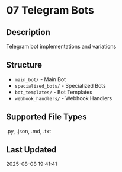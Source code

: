 # 07 Telegram Bots

## Description
Telegram bot implementations and variations

## Structure
- `main_bot/` - Main Bot
- `specialized_bots/` - Specialized Bots
- `bot_templates/` - Bot Templates
- `webhook_handlers/` - Webhook Handlers

## Supported File Types
.py, .json, .md, .txt

## Last Updated
2025-08-08 19:41:41
